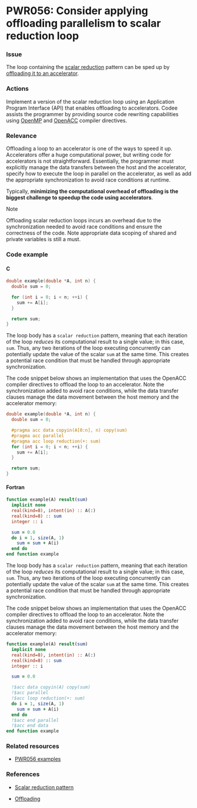 # PWR056: Consider applying offloading parallelism to scalar reduction loop

### Issue

The loop containing the
[scalar reduction](../../Glossary/Patterns-for-performance-optimization/Scalar-reduction.md)
pattern can be sped up by
[offloading it to an accelerator](../../Glossary/Offloading.md).

### Actions

Implement a version of the scalar reduction loop using an Application Program
Interface (API) that enables offloading to accelerators. Codee assists the
programmer by providing source code rewriting capabilities using
[OpenMP](https://en.wikipedia.org/wiki/OpenMP) and
[OpenACC](https://en.wikipedia.org/wiki/OpenACC) compiler directives.

### Relevance

Offloading a loop to an accelerator is one of the ways to speed it up.
Accelerators offer a huge computational power, but writing code for accelerators
is not straightforward. Essentially, the programmer must explicitly manage the
data transfers between the host and the accelerator, specify how to execute the
loop in parallel on the accelerator, as well as add the appropriate
synchronization to avoid race conditions at runtime.

Typically, **minimizing the computational overhead of offloading is the biggest
challenge to speedup the code using accelerators**.

> [!NOTE]
> Offloading scalar reduction loops incurs an overhead due to the synchronization
> needed to avoid race conditions and ensure the correctness of the code. Note
> appropriate data scoping of shared and private variables is still a must.

### Code example

#### C

```c
double example(double *A, int n) {
  double sum = 0;

  for (int i = 0; i < n; ++i) {
    sum += A[i];
  }

  return sum;
}
```

The loop body has a `scalar reduction` pattern, meaning that each iteration of
the loop *reduces* its computational result to a single value; in this case,
`sum`. Thus, any two iterations of the loop executing concurrently can
potentially update the value of the scalar `sum` at the same time. This creates
a potential race condition that must be handled through appropriate
synchronization.

The code snippet below shows an implementation that uses the OpenACC compiler
directives to offload the loop to an accelerator. Note the synchronization
added to avoid race conditions, while the data transfer clauses manage the data
movement between the host memory and the accelerator memory:

```c
double example(double *A, int n) {
  double sum = 0;

  #pragma acc data copyin(A[0:n], n) copy(sum)
  #pragma acc parallel
  #pragma acc loop reduction(+: sum)
  for (int i = 0; i < n; ++i) {
    sum += A[i];
  }

  return sum;
}
```

#### Fortran

```f90
function example(A) result(sum)
  implicit none
  real(kind=8), intent(in) :: A(:)
  real(kind=8) :: sum
  integer :: i

  sum = 0.0
  do i = 1, size(A, 1)
    sum = sum + A(i)
  end do
end function example
```

The loop body has a `scalar reduction` pattern, meaning that each iteration of
the loop *reduces* its computational result to a single value; in this case,
`sum`. Thus, any two iterations of the loop executing concurrently can
potentially update the value of the scalar `sum` at the same time. This creates
a potential race condition that must be handled through appropriate
synchronization.

The code snippet below shows an implementation that uses the OpenACC compiler
directives to offload the loop to an accelerator. Note the synchronization
added to avoid race conditions, while the data transfer clauses manage the data
movement between the host memory and the accelerator memory:

```f90
function example(A) result(sum)
  implicit none
  real(kind=8), intent(in) :: A(:)
  real(kind=8) :: sum
  integer :: i

  sum = 0.0

  !$acc data copyin(A) copy(sum)
  !$acc parallel
  !$acc loop reduction(+: sum)
  do i = 1, size(A, 1)
    sum = sum + A(i)
  end do
  !$acc end parallel
  !$acc end data
end function example
```

### Related resources

* [PWR056 examples](https://github.com/codee-com/open-catalog/tree/main/Checks/PWR056/)

### References

* [Scalar reduction pattern](../../Glossary/Patterns-for-performance-optimization/Scalar-reduction.md)

* [Offloading](../../Glossary/Offloading.md)
